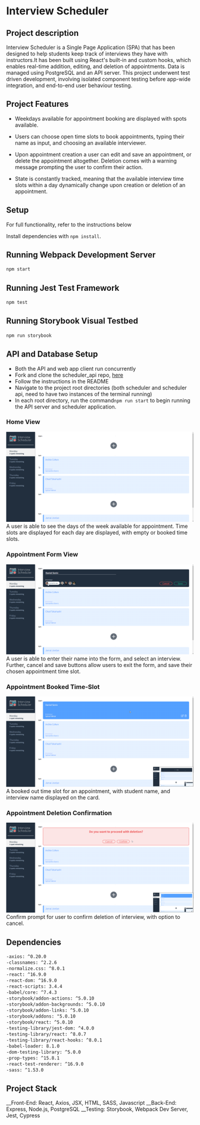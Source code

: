 # Interview Scheduler
## Project description

Interview Scheduler is a Single Page Application (SPA) that has been designed to help students keep track of interviews they have with instructors.It has been built using React's built-in and custom hooks, which enables real-time addition, editing, and deletion of appointments. Data is managed using PostgreSQL and an API server. This project underwent test driven development, involving isolated component testing before app-wide integration, and end-to-end user behaviour testing.

## Project Features
- Weekdays available for appointment booking are displayed with spots available.

- Users can choose open time slots to book appointments, typing their name as input, and choosing an available interviewer. 

- Upon appointment creation a user can edit and save an appointment, or delete the appointment altogether. Deletion comes with a warning message prompting the user to confirm their action.

- State is constantly tracked, meaning that the available interview time slots within a day dynamically change upon creation or deletion of an appointment.

## Setup

For full functionality, refer to the instructions below

Install dependencies with `npm install`.

## Running Webpack Development Server

```sh
npm start
```

## Running Jest Test Framework

```sh
npm test
```

## Running Storybook Visual Testbed

```sh
npm run storybook
```

## API and Database Setup

- Both the API and web app client run concurrently
- Fork and clone the scheduler_api repo, [here](https://github.com/lighthouse-labs/scheduler-api)
 - Follow the instructions in the README
- Navigate to the project root directories (both scheduler and scheduler api, need to have two instances of the terminal running)
- In each root directory, run the command`npm run start` to begin running the API server and scheduler application.

### Home View
!['days-of-week-availability'](https://raw.githubusercontent.com/n1dddd/scheduler/master/docs/scheduler_home.png)
A user is able to see the days of the week available for appointment. Time slots are displayed for each day are displayed, with empty or booked time slots.

### Appointment Form View
!['appointment-form-view'](https://raw.githubusercontent.com/n1dddd/scheduler/master/docs/scheduler_show_form.png)
A user is able to enter their name into the form, and select an interview. Further, cancel and save buttons allow users to exit the form, and save their chosen appointment time slot.

### Appointment Booked Time-Slot
!['booked-appointment-time-slot'](https://raw.githubusercontent.com/n1dddd/scheduler/master/docs/scheduler_show_new_appointment.png)
A booked out time slot for an appointment, with student name, and interview name displayed on the card.

### Appointment Deletion Confirmation
!['appointment-deletion-confirmation'](https://raw.githubusercontent.com/n1dddd/scheduler/master/docs/scheduler_show_confirm.png)
Confirm prompt for user to confirm deletion of interview, with option to cancel.

## Dependencies
    -axios: ^0.20.0
    -classnames: ^2.2.6
    -normalize.css: ^8.0.1
    -react: ^16.9.0
    -react-dom: ^16.9.0
    -react-scripts: 3.4.4
    -babel/core: ^7.4.3
    -storybook/addon-actions: ^5.0.10
    -storybook/addon-backgrounds: ^5.0.10
    -storybook/addon-links: ^5.0.10
    -storybook/addons: "5.0.10
    -storybook/react: ^5.0.10
    -testing-library/jest-dom: ^4.0.0
    -testing-library/react: ^8.0.7
    -testing-library/react-hooks: ^8.0.1
    -babel-loader: 8.1.0
    -dom-testing-library: ^5.0.0
    -prop-types: ^15.8.1
    -react-test-renderer: ^16.9.0
    -sass: ^1.53.0

## Project Stack

__Front-End: React, Axios, JSX, HTML, SASS, Javascript
__Back-End: Express, Node.js, PostgreSQL
__Testing: Storybook, Webpack Dev Server, Jest, Cypress

